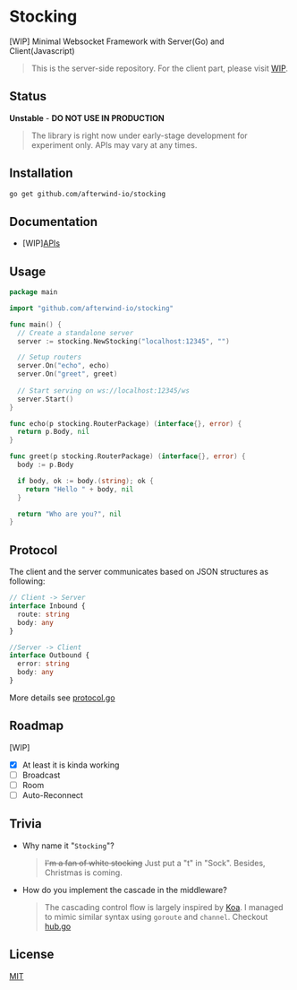 # Stocking

[WIP] Minimal Websocket Framework with Server(Go) and Client(Javascript)

> This is the server-side repository. For the client part, please visit [WIP](https://github.com/afterwind-io/stocking).

## Status

**Unstable** - **DO NOT USE IN PRODUCTION**

> The library is right now under early-stage development for experiment only. APIs may vary at any times.

## Installation

```bash
go get github.com/afterwind-io/stocking
```

## Documentation

- [WIP][APIs](https://godoc.org/github.com/afterwind-io/stocking)

## Usage

```go
package main

import "github.com/afterwind-io/stocking"

func main() {
  // Create a standalone server
  server := stocking.NewStocking("localhost:12345", "")

  // Setup routers
  server.On("echo", echo)
  server.On("greet", greet)
  
  // Start serving on ws://localhost:12345/ws
  server.Start()
}

func echo(p stocking.RouterPackage) (interface{}, error) {
  return p.Body, nil
}

func greet(p stocking.RouterPackage) (interface{}, error) {
  body := p.Body

  if body, ok := body.(string); ok {
    return "Hello " + body, nil
  }

  return "Who are you?", nil
}
```

## Protocol

The client and the server communicates based on JSON structures as following:

```typescript
// Client -> Server
interface Inbound {
  route: string
  body: any
}

//Server -> Client
interface Outbound {
  error: string
  body: any
}
```

More details see [protocol.go](protocol.go)

## Roadmap

[WIP]

- [x] At least it is kinda working
- [ ] Broadcast
- [ ] Room
- [ ] Auto-Reconnect

## Trivia

- Why name it "`Stocking`"?
  > ~~I'm a fan of white stocking~~ Just put a "t" in "Sock". Besides, Christmas is coming.

- How do you implement the cascade in the middleware?
  > The cascading control flow is largely inspired by [Koa](https://koajs.com/#application). I managed to mimic similar syntax using `goroute` and `channel`. Checkout [hub.go](hub.go)

## License

[MIT](LICENSE)
